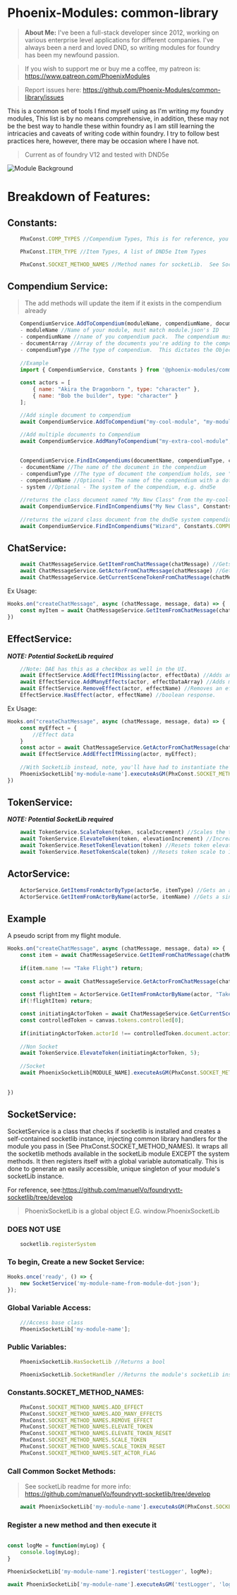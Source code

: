 # Phoenix-Modules: common-library

>**About Me:** I've been a full-stack developer since 2012, working on various enterprise level applications for
different companies. I've always been a nerd and loved DND, so writing modules for foundry has been my newfound passion.

>If you wish to support me or buy me a coffee, my patreon is: https://www.patreon.com/PhoenixModules
 
>Report issues here: https://github.com/Phoenix-Modules/common-library/issues

This is a common set of tools I find myself using as I'm writing my foundry modules, This list is by no means comprehensive,
in addition, these may not be the best way to handle these within foundry as I am still learning the intricacies and caveats of
writing code within foundry. I try to follow best practices here, however, there may be occasion where I have not. 

>Current as of foundry V12 and tested with DND5e


![Module Background](https://github.com/Phoenix-Modules/flight/assets/7071396/b207910e-aff0-4bbc-8a61-e60ba7dae705)


# Breakdown of Features:

## Constants:

```javascript
    PhxConst.COMP_TYPES //Compendium Types, This is for reference, you can also use CONST.COMPENDIUM_DOCUMENT_TYPES from foundry

    PhxConst.ITEM_TYPE //Item Types, A list of DND5e Item Types

    PhxConst.SOCKET_METHOD_NAMES //Method names for socketLib.  See Socket Section.
```

## Compendium Service:

>The add methods will update the item if it exists in the compendium already 

```javascript
    CompendiumService.AddToCompendium(moduleName, compendiumName, documentArray, compendiumType) //Add Items to a compendium pack
    - moduleName //Name of your module, must match module.json's ID
    - compendiumName //name of you compendium pack.  The compendium must exist(Be defined in the module.json AND have the corresponding .db file
    - documentArray //Array of the documents you're adding to the compendium
    - compendiumType //The type of compendium.  This dictates the Object type that's added to the compendium.  Must match Type of compendium
    
    //Example
    import { CompendiumService, Constants } from '@phoenix-modules/common-library';
    
    const actors = [
        { name: "Akira the Dragonborn ", type: "character" },
        { name: "Bob the builder", type: "character" }
    ];

    //Add single document to compendium
    await CompendiumService.AddToCompendium("my-cool-module", "my-module-actors", actor5e, PhxConst.COMP_TYPES.Actor);
    
    //Add multiple documents to Compendium
    await CompendiumService.AddManyToCompendium("my-extra-cool-module", "my-items", [item5e1, item5e2], PhxConst.COMP_TYPES.Item)

    
    CompendiumService.FindInCompendiums(documentName, compendiumType, compendiumName, system) //Search inside compendiums
    - documentName //The name of the document in the compendium
    - compendiumType //The type of document the compendium holds, see "Constants" section above
    - compendiumName //Optional - The name of the compendium with a dot notation, e.g.   my-module.my-compendium
    - system //Optional - The system of the compendium, e.g. dnd5e
    
    //returns the class document named "My New Class" from the my-cool-module.my-module-classes compendium
    await CompendiumService.FindInCompendiums("My New Class", Constants.COMPENDIUM_TYPES.Item, "my-cool-module.my-module-classes");
    
    //returns the wizard class document from the dnd5e system compendiums
    await CompendiumService.FindInCompendiums("Wizard", Constants.COMPENDIUM_TYPES.Item, undefined, Constants.GAME_SYSTEM.dnd5e);
```

## ChatService:

```javascript
    await ChatMessageService.GetItemFromChatMessage(chatMessage) //Gets a Item5e document from the chat message
    await ChatMessageService.GetActorFromChatMessage(chatMessage) //Gets an Actor5e document from the chat message, this will always return the speaker
    await ChatMessageService.GetCurrentSceneTokenFromChatMessage(chatMessage) //Gets the token of the speaker of the chatMessage
```

Ex Usage:
```javascript
Hooks.on("createChatMessage", async (chatMessage, message, data) => {
    const myItem = await ChatMessageService.GetItemFromChatMessage(chatMessage);
})
```

## EffectService:

***NOTE: Potential SocketLib required***
```javascript
    //Note: DAE has this as a checkbox as well in the UI.
    await EffectService.AddEffectIfMissing(actor, effectData) //Adds an effect to an actor if it doesn't already have it
    await EffectService.AddManyEffects(actor, effectDataArray) //Adds multiple effects, does not duplicate
    await EffectService.RemoveEffect(actor, effectName) //Removes an effect by name
    EffectService.HasEffect(actor, effectName) //boolean response.
```
Ex Usage:
```javascript
Hooks.on("createChatMessage", async (chatMessage, message, data) => {
    const myEffect = {
        //Effect data
    }
    const actor = await ChatMessageService.GetActorFromChatMessage(chatMessage);
    await EffectService.AddEffectIfMissing(actor, myEffect);
    
    //With SocketLib instead, note, you'll have had to instantiate the socket class for your module first (see below)
    PhoenixSocketLib['my-module-name'].executeAsGM(PhxConst.SOCKET_METHOD_NAMES.ADD_EFFECT, actor, myEffect);
})
```

## TokenService:

***NOTE: Potential SocketLib required***
```javascript
    await TokenService.ScaleToken(token, scaleIncrement) //Scales the token texture (I use in flight module)
    await TokenService.ElevateToken(token, elevationIncrement) //Increases the elevation of the token, (Unit of measure is dictated elsewhere)
    await TokenService.ResetTokenElevation(token) //Resets token elevation to 0
    await TokenService.ResetTokenScale(token) //Resets token scale to 1
```

## ActorService:

```javascript
    ActorService.GetItemsFromActorByType(actor5e, itemType) //Gets an array of items from the actor by the item type
    ActorService.GetItemFromActorByName(actor5e, itemName) //Gets a single item from the actor by name, undefined if not found
```


## Example
A pseudo script from my flight module.
```javascript
Hooks.on("createChatMessage", async (chatMessage, message, data) => {
    const item = await ChatMessageService.GetItemFromChatMessage(chatMessage);
    
    if(item.name !== "Take Flight") return;
    
    const actor = await ChatMessageService.GetActorFromChatMessage(chatMessage);
    
    const flightItem = ActorService.GetItemFromActorByName(actor, "Take Flight");
    if(!flightItem) return;

    const initiatingActorToken = await ChatMessageService.GetCurrentSceneTokenFromChatMessage(chatMessage);
    const controlledToken = canvas.tokens.controlled[0];
    
    if(initiatingActorToken.actorId !== controlledToken.document.actorid) return;
    
    //Non Socket
    await TokenService.ElevateToken(initiatingActorToken, 5);
    
    //Socket
    await PhoenixSocketLib[MODULE_NAME].executeAsGM(PhxConst.SOCKET_METHOD_NAMES.ELEVATE_TOKEN, initiatingActorToken, 5);
    
    
})
```



## SocketService:

SocketService is a class that checks if socketlib is installed and creates a self-contained socketlib instance, injecting common library handlers
for the module you pass in (See PhxConst.SOCKET_METHOD_NAMES).  It wraps all the socketlib methods available in the socketLib module EXCEPT the system methods.
It then registers itself with a global variable automatically. This is done to generate an easily accessible, unique singleton of your module's socketLib instance.

For reference, see:https://github.com/manuelVo/foundryvtt-socketlib/tree/develop

>PhoenixSocketLib is a global object E.G. window.PhoenixSocketLib

### DOES NOT USE
```javascript
    socketlib.registerSystem
```


### To begin, Create a new Socket Service:
```javascript
Hooks.once('ready', () => {
    new SocketService('my-module-name-from-module-dot-json');
});
```

### Global Variable Access:
```javascript
    ///Access base class
    PhoenixSocketLib['my-module-name'];
```

### Public Variables:

```javascript
    PhoenixSocketLib.HasSocketLib //Returns a bool

    PhoenixSocketLib.SocketHandler //Returns the module's socketLib instance
```


### Constants.SOCKET_METHOD_NAMES:
```javascript
    PhxConst.SOCKET_METHOD_NAMES.ADD_EFFECT
    PhxConst.SOCKET_METHOD_NAMES.ADD_MANY_EFFECTS
    PhxConst.SOCKET_METHOD_NAMES.REMOVE_EFFECT
    PhxConst.SOCKET_METHOD_NAMES.ELEVATE_TOKEN
    PhxConst.SOCKET_METHOD_NAMES.ELEVATE_TOKEN_RESET
    PhxConst.SOCKET_METHOD_NAMES.SCALE_TOKEN
    PhxConst.SOCKET_METHOD_NAMES.SCALE_TOKEN_RESET
    PhxConst.SOCKET_METHOD_NAMES.SET_ACTOR_FLAG
```



### Call Common Socket Methods:
>See socketLib readme for more info: https://github.com/manuelVo/foundryvtt-socketlib/tree/develop
```javascript
    await PhoenixSocketLib['my-module-name'].executeAsGM(PhxConst.SOCKET_METHOD_NAMES.ADD_EFFECT, actor5e, myEffectData);
```

### Register a new method and then execute it
```javascript

const logMe = function(myLog) {
    console.log(myLog);
}

PhoenixSocketLib['my-module-name'].register('testLogger', logMe);

await PhoenixSocketLib['my-module-name'].executeAsGM('testLogger', 'log message');
```

